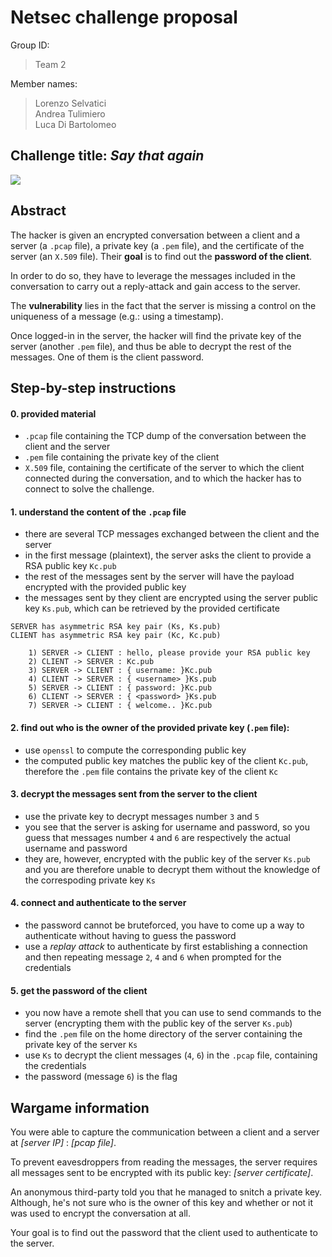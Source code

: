 Netsec challenge proposal
===
Group ID:
>Team 2

Member names:
>Lorenzo Selvatici  
>Andrea Tulimiero  
>Luca Di Bartolomeo  


## Challenge title: ***Say that again***
![](https://bit.ly/2Pi274U)

## Abstract
The hacker is given an encrypted conversation between a client and a server (a `.pcap` file), a private key (a `.pem` file), and the certificate of the server (an `X.509` file). 
Their **goal** is to find out the **password of the client**.

In order to do so, they have to leverage the messages included in the conversation to carry out a reply-attack and gain access to the server.

The **vulnerability** lies in the fact that the server is missing a control on the uniqueness of a message (e.g.: using a timestamp).

Once logged-in in the server, the hacker will find the private key of the server (another `.pem` file), and thus be able to decrypt the rest of the messages. One of them is the client password.

## Step-by-step instructions

#### 0. provided material

- `.pcap` file containing the TCP dump of the conversation between the client and the server
- `.pem` file containing the private key of the client
- `X.509` file, containing the certificate of the server to which the client connected during the conversation, and to which the hacker has to connect to solve the challenge.



#### 1. understand the content of the `.pcap` file

- there are several TCP messages exchanged between the client and the server
- in the first message (plaintext), the server asks the client to provide a RSA public key `Kc.pub`
- the rest of the messages sent by the server will have the payload encrypted with the provided public key
- the messages sent by they client are encrypted using the server public key `Ks.pub`, which can be retrieved by the provided certificate

```
SERVER has asymmetric RSA key pair (Ks, Ks.pub)
CLIENT has asymmetric RSA key pair (Kc, Kc.pub)

    1) SERVER -> CLIENT : hello, please provide your RSA public key
    2) CLIENT -> SERVER : Kc.pub
    3) SERVER -> CLIENT : { username: }Kc.pub
    4) CLIENT -> SERVER : { <username> }Ks.pub
    5) SERVER -> CLIENT : { password: }Kc.pub
    6) CLIENT -> SERVER : { <password> }Ks.pub
    7) SERVER -> CLIENT : { welcome.. }Kc.pub
```

<!--
> 1) SERVER &rarr; CLIENT : hello, please provide your RSA public key  
> 2) CLIENT &rarr; SERVER : Kc.pub  
> 3) SERVER &rarr; CLIENT : { username: }<sub>Kc.pub</sub>  
> 4) CLIENT &rarr; SERVER : { &lt;username&gt; }<sub>Ks.pub</sub>  
> 5) SERVER &rarr; CLIENT : { password: }<sub>Kc.pub</sub>  
> 6) CLIENT &rarr; SERVER : { &lt;password&gt; }<sub>Ks.pub</sub>  
> 7) SERVER &rarr; CLIENT : { welcome.. }<sub>Kc.pub</sub>  
-->

#### 2. find out who is the owner of the provided private key (`.pem` file):
- use `openssl` to compute the corresponding public key
- the computed public key matches the public key of the client `Kc.pub`, therefore the `.pem` file contains the private key of the client `Kc`

#### 3. decrypt the messages sent from the server to the client
- use the private key to decrypt messages number `3` and `5`
- you see that the server is asking for username and password, so you guess that messages number `4` and `6` are respectively the actual username and password
- they are, however, encrypted with the public key of the server `Ks.pub` and you are therefore unable to decrypt them without the knowledge of the correspoding private key `Ks`


#### 4. connect and authenticate to the server
- the password cannot be bruteforced, you have to come up a way to authenticate without having to guess the password
- use a *replay attack* to authenticate by first establishing a connection and then repeating message `2`, `4` and `6` when prompted for the credentials


#### 5. get the password of the client
- you now have a remote shell that you can use to send commands to the server (encrypting them with the public key of the server `Ks.pub`)
- find the `.pem` file on the home directory of the server containing the private key of the server `Ks`
- use `Ks` to decrypt the client messages (`4`, `6`) in the `.pcap` file, containing the credentials
- the password (message `6`) is the flag

## Wargame information

You were able to capture the communication between a client and a server at *[server IP]* : *[pcap file]*.

To prevent eavesdroppers from reading the messages, the server requires all messages sent to be encrypted with its public key: *[server certificate]*.

An anonymous third-party told you that he managed to snitch a private key. Although, he's not sure who is the owner of this key and whether or not it was used to encrypt the conversation at all.

Your goal is to find out the password that the client used to authenticate to the server.

